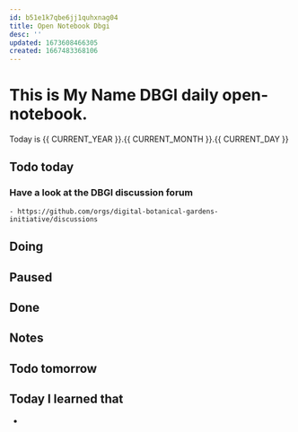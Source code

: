 ```yaml
---
id: b51e1k7qbe6jj1quhxnag04
title: Open Notebook Dbgi
desc: ''
updated: 1673608466305
created: 1667483368106
---
```


# This is **My Name** DBGI daily open-notebook.

Today is {{ CURRENT_YEAR }}.{{ CURRENT_MONTH }}.{{ CURRENT_DAY }}

## Todo today

### Have a look at the DBGI discussion forum
    - https://github.com/orgs/digital-botanical-gardens-initiative/discussions

###
###

## Doing

## Paused

## Done

## Notes

## Todo tomorrow

###
###
###


## Today I learned that

- 